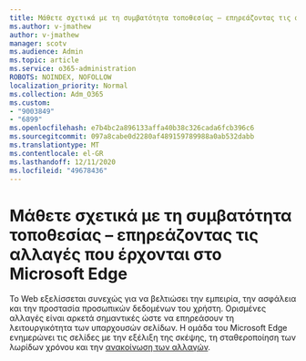 ```yaml
---
title: Μάθετε σχετικά με τη συμβατότητα τοποθεσίας – επηρεάζοντας τις αλλαγές που έρχονται στο Microsoft Edge
ms.author: v-jmathew
author: v-jmathew
manager: scotv
ms.audience: Admin
ms.topic: article
ms.service: o365-administration
ROBOTS: NOINDEX, NOFOLLOW
localization_priority: Normal
ms.collection: Adm_O365
ms.custom:
- "9003849"
- "6899"
ms.openlocfilehash: e7b4bc2a896133affa40b38c326cada6fcb396c6
ms.sourcegitcommit: 097a8cabe0d2280af489159789988a0ab532dabb
ms.translationtype: MT
ms.contentlocale: el-GR
ms.lasthandoff: 12/11/2020
ms.locfileid: "49678436"
---
```

# <a name="learn-about-site-compatibilityaffecting-changes-coming-to-microsoft-edge"></a>Μάθετε σχετικά με τη συμβατότητα τοποθεσίας – επηρεάζοντας τις αλλαγές που έρχονται στο Microsoft Edge

Το Web εξελίσσεται συνεχώς για να βελτιώσει την εμπειρία, την ασφάλεια και την προστασία προσωπικών δεδομένων του χρήστη. Ορισμένες αλλαγές είναι αρκετά σημαντικές ώστε να επηρεάσουν τη λειτουργικότητα των υπαρχουσών σελίδων. Η ομάδα του Microsoft Edge ενημερώνει τις σελίδες με την εξέλιξη της σκέψης, τη σταθεροποίηση των λωρίδων χρόνου και την [ανακοίνωση των αλλαγών](https://go.microsoft.com/fwlink/?linkid=2135534).

